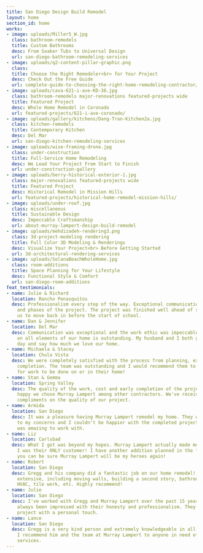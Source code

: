 ```yaml
---
title: San Diego Design Build Remodel
layout: home
section_id: home
works:
- image: uploads/Miller5_W.jpg
  class: bathroom-remodels
  title: Custom Bathrooms
  desc: From Soaker Tubs to Universal Design
  url: san-diego-bathroom-remodeling-services
- image: uploads/q2-content-pillar-graphic.png
  class:
  title: Choose the Right Remodeler<br> for Your Project
  desc: Check Out the Free Guide
  url: complete-guide-to-choosing-the-right-home-remodeling-contractor/
- image: uploads/cava-621-i-ave-KD-36.jpg
  class: bathroom-remodels major-renovations featured-projects wide
  title: Featured Project
  desc: Whole Home Remodel in Coronado
  url: featured-projects/621-i-ave-coronado/
- image: uploads/gallery/kitchens/Dang-Tran-Kitchen2a.jpg
  class: kitchen-remodels
  title: Contemporary Kitchen
  desc: Del Mar
  url: san-diego-kitchen-remodeling-services
- image: uploads/wise-framing-drone.jpg
  class: under-construction
  title: Full-Service Home Remodeling
  desc: We Lead Your Project From Start to Finish
  url: under-construction-gallery
- image: uploads/berry-historical-exterior-1.jpg
  class: major-renovations featured-projects wide
  title: Featured Project
  desc: Historical Remodel in Mission Hills
  url: featured-projects/historical-home-remodel-mission-hills/
- image: uploads/under-roof.jpg
  class: miscellaneous
  title: Sustainable Design
  desc: Impeccable Craftsmanship
  url: about-murray-lampert-design-build-remodel
- image: uploads/mehdizadeh-rendering3.png
  class: 3d-project-modeling rendering
  title: Full Color 3D Modeling & Renderings
  desc: Visualize Your Project<br> Before Getting Started
  url: 3d-architectural-rendering-services
- image: uploads/SolanaBeachWholeHome.jpg
  class: room-additions
  title: Space Planning for Your Lifestyle
  desc: Functional Style & Comfort
  url: san-diego-room-additions
feat_testimonials:
- name: Julie & Richard
  location: Rancho Penasquitos
  desc: Professionalism every step of the way. Exceptional communication in all aspects
    and phases of the project. The project was finished well ahead of schedule, allowing
    us to move back in before the start of school.
- name: Dan & Jennifer
  location: Del Mar
  desc: Communication was exceptional and the work ethic was impeccable. The craftsmanship
    on all elements of our home is outstanding. My husband and I both get up every
    day and say how much we love our home.
- name: Michaela & Stacey
  location: Chula Vista
  desc: We were completely satisfied with the process from planning, execution, to
    completion. The team was outstanding and I would recommend them to anyone looking
    for work to be done on or in their home!
- name: Stan & Gemma
  location: Spring Valley
  desc: The quality of the work, cost and early completion of the project makes us
    happy we chose Murray Lampert among other contractors. We've received a lot of
    compliments on the quality of our project.
- name: Armida
  location: San Diego
  desc: It was a pleasure having Murray Lampert remodel my home. They were very attentive
    to my concerns and I couldn't be happier with the completed project. Murray Lampert
    was amazing to work with.
- name: Liz
  location: Carlsbad
  desc: What I got was beyond my hopes. Murray Lampert actually made me feel like
    I was their ONLY customer! I have another addition planned in the future, and
    you can be sure Murray Lampert will be my heroes again!
- name: Robert
  location: San Diego
  desc: Gregg and his company did a fantastic job on our home remodel! The work was
    extensive, including moving walls, building a second story, bathrooms, cabinets,
    HVAC, tile work, etc. Highly recommend!
- name: Julie
  location: San Diego
  desc: I've worked with Gregg and Murray Lampert over the past 15 years and I've
    always been impressed with their honesty and professionalism. They treat each
    project with a personal touch.
- name: Lance
  location: San Diego
  desc: Gregg is a very kind person and extremely knowledgeable in all areas of construction.
    I recommend him and the team at Murray Lampert to anyone in need of quality construction
    services.
---
```

